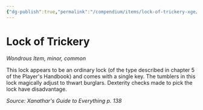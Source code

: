 ```yaml
---
{"dg-publish":true,"permalink":"/compendium/items/lock-of-trickery-xge/","tags":["compendium/src/5e/xge","item/rarity/common","item/tier/minor","item/wondrous"]}
---
```


# Lock of Trickery
*Wondrous Item, minor, common*  


This lock appears to be an ordinary lock (of the type described in chapter 5 of the Player's Handbook) and comes with a single key. The tumblers in this lock magically adjust to thwart burglars. Dexterity checks made to pick the lock have disadvantage.

*Source: Xanathar's Guide to Everything p. 138*